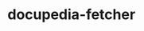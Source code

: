 <!--
SPDX-FileCopyrightText: 2024 grow platform GmbH

SPDX-License-Identifier: MIT
-->

# docupedia-fetcher

```{include} docupedia-fetcher.txt
```

